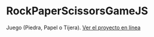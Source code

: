 # RockPaperScissorsGameJS
Juego (Piedra, Papel o Tijera). [Ver el proyecto en línea](https://borjamm.github.io/RockPaperScissorsGameJS/) 

